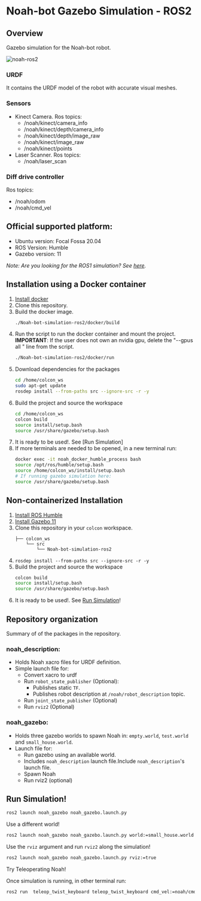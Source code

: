 # Noah-bot Gazebo Simulation - ROS2

## Overview

Gazebo simulation for the Noah-bot robot.

![noah-ros2](https://user-images.githubusercontent.com/53065142/170271725-93a1ae05-21e9-4c5c-8fef-5824da3ca23e.png)

### URDF
It contains the URDF model of the robot with accurate visual meshes.
### Sensors
 - Kinect Camera. Ros topics:
    - /noah/kinect/camera_info
    - /noah/kinect/depth/camera_info
    - /noah/kinect/depth/image_raw
    - /noah/kinect/image_raw
    - /noah/kinect/points
 - Laser Scanner. Ros topics:
    - /noah/laser_scan

### Diff drive controller
 Ros topics:
 - /noah/odom
 - /noah/cmd_vel

## Official supported platform:
 - Ubuntu version: Focal Fossa 20.04
 - ROS Version: Humble
 - Gazebo version: 11

_Note: Are you looking for the ROS1 simulation? See [here](https://github.com/Ekumen-OS/Noah-bot-simulation)._


## Installation using a Docker container

1. [Install docker](https://docs.docker.com/engine/install/ubuntu/)
2. Clone this repository.
3. Build the docker image.
   ```sh
   ./Noah-bot-simulation-ros2/docker/build
   ```
4. Run the script to run the docker container and mount the project. **IMPORTANT**: If the user does not own an nvidia gpu, delete the "--gpus all \" line from the script.
   ```sh
   ./Noah-bot-simulation-ros2/docker/run
   ```
5. Download dependencies for the packages
    ```sh
    cd /home/colcon_ws
    sudo apt-get update
    rosdep install --from-paths src --ignore-src -r -y
    ```
6. Build the project and source the workspace
    ```sh
    cd /home/colcon_ws
    colcon build
    source install/setup.bash
    source /usr/share/gazebo/setup.bash
    ```
7. It is ready to be used!. See [Run Simulation]
8. If more terminals are needed to be opened, in a new terminal run:
    ```sh
    docker exec -it noah_docker_humble_process bash
    source /opt/ros/humble/setup.bash
    source /home/colcon_ws/install/setup.bash
    # If running gazebo simulation here:
    source /usr/share/gazebo/setup.bash
    ```

## Non-containerized Installation

1. [Install ROS Humble](https://docs.ros.org/en/humble/Installation.html)
2. [Install Gazebo 11](https://classic.gazebosim.org/tutorials?tut=install_ubuntu)
3. Clone this repository in your `colcon` workspace.
    ```
    ├── colcon_ws
        └── src
            └── Noah-bot-simulation-ros2
    ```
4. `rosdep install --from-paths src --ignore-src -r -y`
5. Build the project and source the workspace
    ```sh
    colcon build
    source install/setup.bash
    source /usr/share/gazebo/setup.bash
    ```
6. It is ready to be used!. See [Run Simulation](README.md#run-simulation)!

## Repository organization

Summary of of the packages in the repository.
### noah_description:
 - Holds Noah xacro files for URDF definition.
 - Simple launch file for:
   - Convert xacro to urdf
   - Run `robot_state_publisher` (Optional):
     - Publishes static `TF`.
     - Publishes robot description at `/noah/robot_description` topic.
   - Run `joint_state_publisher` (Optional)
   - Run `rviz2` (Optional)

### noah_gazebo:
 - Holds three gazebo worlds to spawn Noah in: `empty.world`, `test.world` and `small_house.world`.
 - Launch file for:
   - Run gazebo using an available world.
   - Includes `noah_description` launch file.Include `noah_description`'s launch file.
   - Spawn Noah
   - Run rviz2 (optional)

## Run Simulation!

```sh
ros2 launch noah_gazebo noah_gazebo.launch.py
```

Use a different world!

```sh
ros2 launch noah_gazebo noah_gazebo.launch.py world:=small_house.world
```

Use the `rviz` argument and run `rviz2` along the simulation!

```sh
ros2 launch noah_gazebo noah_gazebo.launch.py rviz:=true
```

Try Teleoperating Noah!

Once simulation is running, in other terminal run:
```sh
ros2 run  teleop_twist_keyboard teleop_twist_keyboard cmd_vel:=noah/cmd_vel
```
